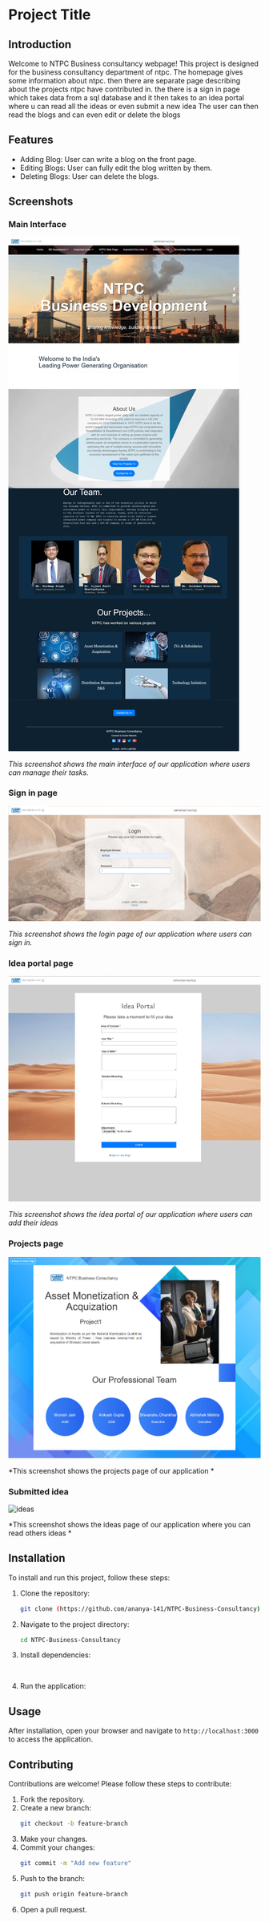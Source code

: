 # Project Title

## Introduction

Welcome to NTPC Business consultancy webpage! This project is designed for the business consultancy department of ntpc. The homepage gives some information about ntpc. then there are separate page describing about 
the projects ntpc have contributed in. the there is a sign in page which takes data from a sql database and it then takes to an idea portal where u can read all the ideas or even submit a new idea
The user can then read the blogs and can even edit or delete the blogs

## Features

- Adding Blog: User can write a blog on the front page.
- Editing Blogs: User can fully edit the blog written by them.
- Deleting Blogs: User can delete the blogs.

## Screenshots

### Main Interface

![Main Interface](https://github.com/ananya-141/NTPC-Business-Consultancy/blob/master/4.jpg)

*This screenshot shows the main interface of our application where users can manage their tasks.*
### Sign in page

![Sign in page](https://github.com/ananya-141/NTPC-Business-Consultancy/blob/master/9.png)

*This screenshot shows the login page of our application where users can sign in.*

### Idea portal page

![Idea portal](https://github.com/ananya-141/NTPC-Business-Consultancy/blob/master/6.jpg)

*This screenshot shows the idea portal of our application where users can add their ideas*

### Projects page

![Projects](https://github.com/ananya-141/NTPC-Business-Consultancy/blob/master/10.jpg)

*This screenshot shows the projects page of our application *

### Submitted idea

![ideas](https://github.com/ananya-141/NTPC-Business-Consultancy/blob/master/9.jpg)

*This screenshot shows the ideas page of our application where you can read others ideas *



## Installation

To install and run this project, follow these steps:

1. Clone the repository:
    ```sh
    git clone (https://github.com/ananya-141/NTPC-Business-Consultancy)
    ```

2. Navigate to the project directory:
    ```sh
    cd NTPC-Business-Consultancy
    ```

3. Install dependencies:
    ```sh
  
    ```

4. Run the application:
   

## Usage

After installation, open your browser and navigate to `http://localhost:3000` to access the application. 

## Contributing

Contributions are welcome! Please follow these steps to contribute:

1. Fork the repository.
2. Create a new branch:
    ```sh
    git checkout -b feature-branch
    ```
3. Make your changes.
4. Commit your changes:
    ```sh
    git commit -m "Add new feature"
    ```
5. Push to the branch:
    ```sh
    git push origin feature-branch
    ```
6. Open a pull request.

